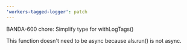 ```yaml
---
'workers-tagged-logger': patch
---
```


BANDA-600 chore: Simplify type for withLogTags()

This function doesn't need to be async because als.run() is not async.
